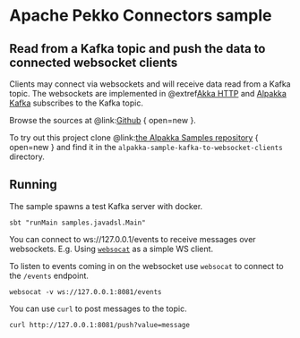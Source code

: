 # Apache Pekko Connectors sample

## Read from a Kafka topic and push the data to connected websocket clients

Clients may connect via websockets and will receive data read from a Kafka topic. The websockets are implemented in @extref[Akka HTTP](akka-http:) and [Alpakka Kafka](alpakka-kafka:) subscribes to the Kafka topic.

Browse the sources at @link:[Github](https://github.com/akka/alpakka-samples/tree/master/alpakka-sample-kafka-to-websocket-clients) { open=new }.

To try out this project clone @link:[the Alpakka Samples repository](https://github.com/akka/alpakka-samples) { open=new } and find it in the `alpakka-sample-kafka-to-websocket-clients` directory.

## Running

The sample spawns a test Kafka server with docker. 

```
sbt "runMain samples.javadsl.Main"
```

You can connect to ws://127.0.0.1/events to receive messages over websockets. E.g. Using [`websocat`](https://github.com/vi/websocat) as a simple WS client.

To listen to events coming in on the websocket use `websocat` to connect to the `/events` endpoint.

```
websocat -v ws://127.0.0.1:8081/events 
```

You can use `curl` to post messages to the topic.

```
curl http://127.0.0.1:8081/push?value=message
``` 
